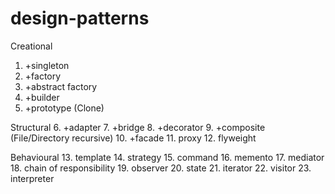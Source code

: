 # design-patterns

Creational 
1. +singleton
2. +factory
3. +abstract factory
4. +builder
5. +prototype (Clone)

Structural
6. +adapter
7. +bridge
8. +decorator
9. +composite (File/Directory recursive)
10. +facade
11. proxy
12. flyweight

Behavioural
13. template
14. strategy
15. command
16. memento
17. mediator
18. chain of responsibility
19. observer
20. state
21. iterator
22. visitor
23. interpreter


